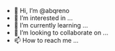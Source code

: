 - 👋 Hi, I’m @abqreno
- 👀 I’m interested in ...
- 🌱 I’m currently learning ...
- 💞️ I’m looking to collaborate on ...
- 📫 How to reach me ...

<!---
abqreno/abqreno is a ✨ special ✨ repository because its `README.md` (this file) appears on your GitHub profile.
You can click the Preview link to take a look at your changes.
--->
